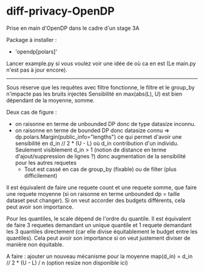 # diff-privacy-OpenDP
Prise en main d'OpenDP dans le cadre d'un stage 3A

Package à installer :
- 'opendp[polars]'

Lancer example.py si vous voulez voir une idée de où ca en est (Le main.py n'est pas à jour encore).

----

Sous réserve que les requêtes avec filtre fonctionne, le filtre et le group_by n'impacte pas les bruits injectés
Sensibilité en max(abs(L), U) est bien dépendant de la moyenne, somme.

Deux cas de figure : 
- on raisonne en terme de unbounded DP donc de type datasize inconnu.
- on raisonne en terme de bounded DP donc datasize connu => dp.polars.Margin(public_info="lengths") 
    ce qui permet d'avoir une sensibilité en d_in // 2 * (U - L) où d_in contribution d'un individu. 
    Seulement visiblement d_in > 1 (notion de distance en terme d'ajout/suppression de lignes ?) donc augmentation de la sensibilité pour les autres requetes
    + Tout est cassé en cas de group_by (fixable) ou de filter (plus difficilement)

Il est équivalent de faire une requete count et une requete somme, que faire une requete moyenne (si on raisonne en terme unbounded dp = taille dataset peut changer).
Si on veut accorder des budgets différents, cela peut avoir son importance.

Pour les quantiles, le scale dépend de l'ordre du quantile. Il est équivalent de faire 3 requetes demandant un unique quantile et 1 requete demandant les 3 quantiles
directement (car elle divise équitablement le budget entre les quantiles). Cela peut avoir son importance si on veut justement diviser de manière non équitable.

A faire : ajouter un nouveau mécanisme pour la moyenne
map(d_in) = d_in // 2 * (U - L) / n (option resize non disponible ici)